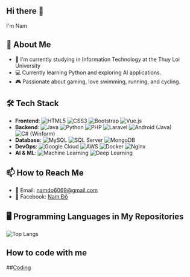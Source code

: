 ## Hi there 👋
I'm Nam
## 🚀 About Me

- 🌱 I'm currently studying in Information Technology at the Thuy Loi University
- 💻 Currently learning Python and exploring AI applications.
- 🎮 Passionate about gaming, love swimming, running, and cycling.

## 🛠 Tech Stack
- **Frontend**: ![HTML5](https://img.shields.io/badge/HTML5-E34F26?style=for-the-badge&logo=html5&logoColor=white) ![CSS3](https://img.shields.io/badge/CSS3-1572B6?style=for-the-badge&logo=css3&logoColor=white) ![Bootstrap](https://img.shields.io/badge/Bootstrap-7952B3?style=for-the-badge&logo=bootstrap&logoColor=white) ![Vue.js](https://img.shields.io/badge/Vue.js-4FC08D?style=for-the-badge&logo=vue.js&logoColor=white)
- **Backend**: ![Java](https://img.shields.io/badge/Java-ED8B00?style=for-the-badge&logo=java&logoColor=white) ![Python](https://img.shields.io/badge/Python-3776AB?style=for-the-badge&logo=python&logoColor=white) ![PHP](https://img.shields.io/badge/PHP-777BB4?style=for-the-badge&logo=php&logoColor=white) ![Laravel](https://img.shields.io/badge/Laravel-FF2D20?style=for-the-badge&logo=laravel&logoColor=white) ![Android (Java)](https://img.shields.io/badge/Android-3DDC84?style=for-the-badge&logo=android&logoColor=white) ![C# (Winform)](https://img.shields.io/badge/C%23-239120?style=for-the-badge&logo=csharp&logoColor=white)
- **Database**: ![MySQL](https://img.shields.io/badge/MySQL-4479A1?style=for-the-badge&logo=mysql&logoColor=white) ![SQL Server](https://img.shields.io/badge/SQL%20Server-CC2927?style=for-the-badge&logo=microsoft-sql-server&logoColor=white) ![MongoDB](https://img.shields.io/badge/MongoDB-47A248?style=for-the-badge&logo=mongodb&logoColor=white)
- **DevOps**: ![Google Cloud](https://img.shields.io/badge/Google%20Cloud-4285F4?style=for-the-badge&logo=google-cloud&logoColor=white) ![AWS](https://img.shields.io/badge/AWS-232F3E?style=for-the-badge&logo=amazon-aws&logoColor=white) ![Docker](https://img.shields.io/badge/Docker-2496ED?style=for-the-badge&logo=docker&logoColor=white) ![Nginx](https://img.shields.io/badge/Nginx-009639?style=for-the-badge&logo=nginx&logoColor=white)
- **AI & ML**: ![Machine Learning](https://img.shields.io/badge/Machine%20Learning-FF6F00?style=for-the-badge&logo=ml&logoColor=white) ![Deep Learning](https://img.shields.io/badge/Deep%20Learning-FF6F00?style=for-the-badge&logo=dl&logoColor=white)



## 📫 How to Reach Me
- 📧 Email: namdo6069@gmail.com
- 📘 Facebook: [Nam Đỗ](https://www.facebook.com/3k2oamoam)

## 🖥️ Programming Languages in My Repositories
![Top Langs](https://github-readme-stats.vercel.app/api/top-langs/?username=NamDo2901&layout=compact&theme=radical)

## How to code with me
##[Coding](https://www.w3schools.com/)
